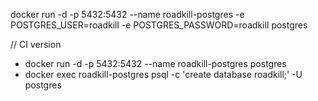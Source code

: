 ﻿docker run -d -p 5432:5432 --name roadkill-postgres -e POSTGRES_USER=roadkill -e POSTGRES_PASSWORD=roadkill postgres


// CI version
- docker run -d -p 5432:5432 --name roadkill-postgres postgres
- docker exec roadkill-postgres psql -c 'create database roadkill;' -U postgres